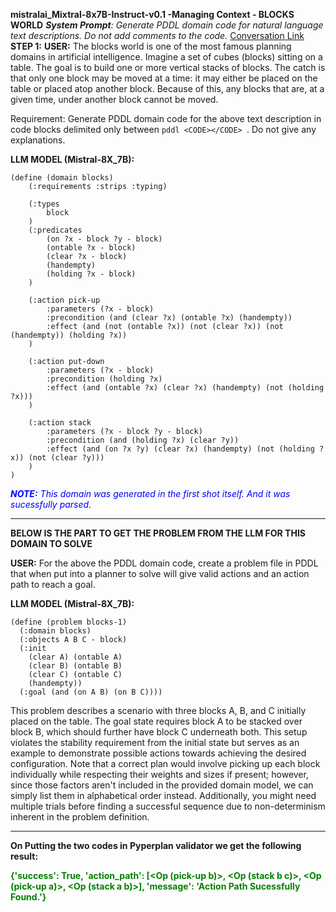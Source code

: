 **mistralai_Mixtral-8x7B-Instruct-v0.1 -Managing Context - BLOCKS WORLD**
_**System Prompt**: Generate PDDL domain code for natural language text descriptions. Do not add comments to the code._ [Conversation Link](https://hf.co/chat/r/QmCBNAt)
**STEP 1:**
**USER:**
The blocks world is one of the most famous planning domains in artificial intelligence. Imagine a set of cubes (blocks) sitting on a table. The goal is to build one or more vertical stacks of blocks. The catch is that only one block may be moved at a time: it may either be placed on the table or placed atop another block. Because of this, any blocks that are, at a given time, under another block cannot be moved.

Requirement: Generate PDDL domain code for the above text description in code blocks delimited only between ```pddl <CODE></CODE> ```. Do not give any explanations.

**LLM MODEL (Mistral-8X_7B):**
```pddl
(define (domain blocks)
    (:requirements :strips :typing)

    (:types
        block
    )
    (:predicates
        (on ?x - block ?y - block)
        (ontable ?x - block)
        (clear ?x - block)
        (handempty)
        (holding ?x - block)
    )

    (:action pick-up
        :parameters (?x - block)
        :precondition (and (clear ?x) (ontable ?x) (handempty))
        :effect (and (not (ontable ?x)) (not (clear ?x)) (not (handempty)) (holding ?x))
    )

    (:action put-down
        :parameters (?x - block)
        :precondition (holding ?x)
        :effect (and (ontable ?x) (clear ?x) (handempty) (not (holding ?x)))
    )

    (:action stack
        :parameters (?x - block ?y - block)
        :precondition (and (holding ?x) (clear ?y))
        :effect (and (on ?x ?y) (clear ?x) (handempty) (not (holding ?x)) (not (clear ?y)))
    )
)
```

<span style="color:blue">_**NOTE:** This domain was generated in the first shot itself. And it was sucessfully parsed._</span>

---

**BELOW IS THE PART TO GET THE PROBLEM FROM THE LLM FOR THIS DOMAIN TO SOLVE**

**USER:**
For the above the PDDL domain code, create a problem file in PDDL that when put into a planner to solve will give valid actions and an action path to reach a goal.

**LLM MODEL (Mistral-8X_7B):**
```pddl
(define (problem blocks-1)
  (:domain blocks)
  (:objects A B C - block)
  (:init
    (clear A) (ontable A)
    (clear B) (ontable B)
    (clear C) (ontable C)
    (handempty))
  (:goal (and (on A B) (on B C))))
```
This problem describes a scenario with three blocks A, B, and C initially placed on the table. The goal state requires block A to be stacked over block B, which should further have block C underneath both. This setup violates the stability requirement from the initial state but serves as an example to demonstrate possible actions towards achieving the desired configuration. Note that a correct plan would involve picking up each block individually while respecting their weights and sizes if present; however, since those factors aren't included in the provided domain model, we can simply list them in alphabetical order instead. Additionally, you might need multiple trials before finding a successful sequence due to non-determinism inherent in the problem definition.

---
**On Putting the two codes in Pyperplan validator we get the following result:**

**<span style="color:green">{'success': True, 'action_path': [<Op (pick-up b)>, <Op (stack b c)>, <Op (pick-up a)>, <Op (stack a b)>], 'message': 'Action Path Sucessfully Found.'}</span>**
